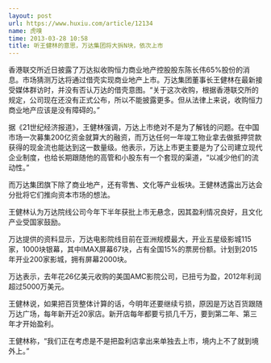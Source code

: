 ```yaml
---
layout: post
url: https://www.huxiu.com/article/12134
name: 虎嗅
time: 2013-03-28 10:58
title: 听王健林的意思，万达集团将大拆N块，依次上市
---
```

香港联交所近日披露了万达拟收购恒力商业地产控股股东陈长伟65%股份的消息。市场猜测万达将通过借壳实现商业地产上市。万达集团董事长王健林在最新接受媒体群访时，并没有否认万达的借壳意图。“关于这次收购，根据香港联交所的规定，公司现在还没有正式公布，所以不能披露更多。但从法律上来说，收购恒力商业地产应该是没有障碍的。”

据《21世纪经济报道》，王健林强调，万达上市绝对不是为了解钱的问题。在中国市场一次募集200亿资金就算大的融资，而万达任何一年竣工物业拿去做抵押贷款获得的现金流也能达到这一数量级。他表示，万达上市更主要是为了公司建立现代企业制度，也给长期跟随他的高管和小股东有一个套现的渠道，“以减少他们的流动性。”

而万达集团旗下除了商业地产，还有零售、文化等产业板块。王健林透露出万达会分批将它们推向资本市场的想法。

王健林认为万达院线公司今年下半年获批上市无悬念，因其盈利情况良好，且文化产业受国家鼓励。

万达提供的资料显示，万达电影院线目前在亚洲规模最大，开业五星级影城115家，1000块银幕，其中IMAX屏幕67块，占有全国15%的票房份额。计划到2015年开业200家影城，拥有屏幕2000块。

万达表示，去年花26亿美元收购的美国AMC影院公司，已扭亏为盈，2012年利润超过5000万美元。

王健林说，如果把百货整体计算的话，今明年还要继续亏损，原因是万达百货跟随万达广场，每年新开近20家店。新开店每年都要亏损几千万，要到第二年、第三年才开始盈利。

王健林称，“我们正在考虑是不是把盈利店拿出来单独去上市，境内上不了就到境外上。”

